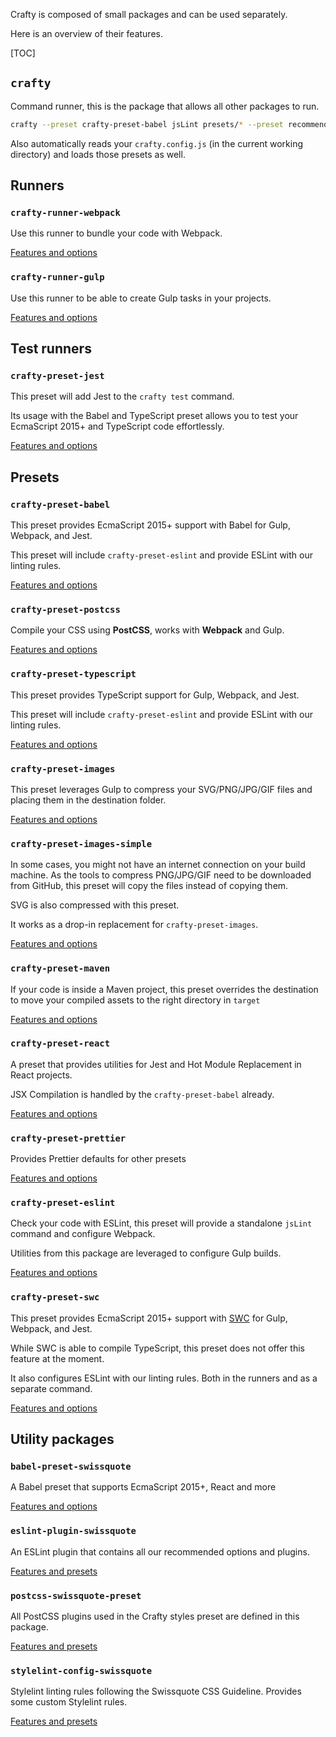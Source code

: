 Crafty is composed of small packages and can be used separately.

Here is an overview of their features.

[TOC]

## `crafty`

Command runner, this is the package that allows all other packages to run.

```bash
crafty --preset crafty-preset-babel jsLint presets/* --preset recommended --preset node
```

Also automatically reads your `crafty.config.js` (in the current working
directory) and loads those presets as well.

## Runners

### `crafty-runner-webpack`

Use this runner to bundle your code with Webpack.

[Features and options](02_crafty-runner-webpack.md)

### `crafty-runner-gulp`

Use this runner to be able to create Gulp tasks in your projects.

[Features and options](02_crafty-runner-gulp.md)

## Test runners

### `crafty-preset-jest`

This preset will add Jest to the `crafty test` command.

Its usage with the Babel and TypeScript preset allows you to test your
EcmaScript 2015+ and TypeScript code effortlessly.

[Features and options](05_crafty-preset-jest.md)

## Presets

### `crafty-preset-babel`

This preset provides EcmaScript 2015+ support with Babel for Gulp, Webpack, and Jest.

This preset will include `crafty-preset-eslint` and provide ESLint with our linting rules.

[Features and options](05_crafty-preset-babel)

### `crafty-preset-postcss`

Compile your CSS using **PostCSS**, works with **Webpack** and Gulp.

[Features and options](05_crafty-preset-postcss)

### `crafty-preset-typescript`

This preset provides TypeScript support for Gulp, Webpack, and Jest.

This preset will include `crafty-preset-eslint` and provide ESLint with our linting rules.

[Features and options](05_crafty-preset-typescript)

### `crafty-preset-images`

This preset leverages Gulp to compress your SVG/PNG/JPG/GIF files and placing
them in the destination folder.

[Features and options](05_crafty-preset-images.md)

### `crafty-preset-images-simple`

In some cases, you might not have an internet connection on your build machine.
As the tools to compress PNG/JPG/GIF need to be downloaded from GitHub, this
preset will copy the files instead of copying them.

SVG is also compressed with this preset.

It works as a drop-in replacement for `crafty-preset-images`.

[Features and options](05_crafty-preset-images-simple.md)

### `crafty-preset-maven`

If your code is inside a Maven project, this preset overrides the destination to
move your compiled assets to the right directory in `target`

[Features and options](05_crafty-preset-maven.md)

### `crafty-preset-react`

A preset that provides utilities for Jest and Hot Module Replacement in React
projects.

JSX Compilation is handled by the `crafty-preset-babel` already.

[Features and options](05_crafty-preset-react.md)

### `crafty-preset-prettier`

Provides Prettier defaults for other presets

[Features and options](05_crafty-preset-prettier.md)

### `crafty-preset-eslint`

Check your code with ESLint, this preset will provide a standalone `jsLint` command and configure Webpack.

Utilities from this package are leveraged to configure Gulp builds.

[Features and options](05_crafty-preset-eslint)

### `crafty-preset-swc`

This preset provides EcmaScript 2015+ support with [SWC](https://swc.rs/) for Gulp, Webpack, and Jest.

While SWC is able to compile TypeScript, this preset does not offer this feature at the moment.

It also configures ESLint with our linting rules. Both in the runners and as a
separate command.

[Features and options](05_crafty-preset-babel)

## Utility packages

### `babel-preset-swissquote`

A Babel preset that supports EcmaScript 2015+, React and more

[Features and options](10_babel-preset-swissquote.md)

### `eslint-plugin-swissquote`

An ESLint plugin that contains all our recommended options and plugins.

[Features and presets](10_eslint-plugin-swissquote.md)

### `postcss-swissquote-preset`

All PostCSS plugins used in the Crafty styles preset are defined in this
package.

[Features and presets](10_postcss-swissquote-preset.md)

### `stylelint-config-swissquote`

Stylelint linting rules following the Swissquote CSS Guideline. Provides some
custom Stylelint rules.

[Features and presets](10_stylelint-config-swissquote.md)
